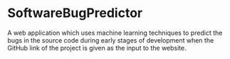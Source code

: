# SoftwareBugPredictor
A web application which uses machine learning techniques to predict the bugs in the source code during early stages of development when the GitHub link of the project is given as the input to the website.
